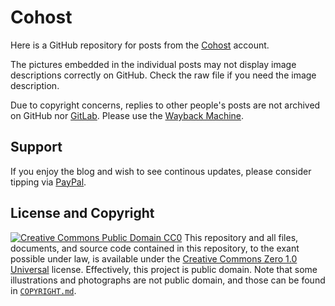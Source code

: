 # Cohost
Here is a GitHub repository for posts from the [Cohost](https://cohost.org/rikaklassen) account.

The pictures embedded in the individual posts may not display image descriptions correctly on GitHub. Check the raw file if you need the image description.

Due to copyright concerns, replies to other people's posts are not archived on GitHub nor [GitLab](https://gitlab.com/rikaklassen/Cohost). Please use the [Wayback Machine](https://web.archive.org/web/*/https://cohost.org/rikaklassen*).
## Support
If you enjoy the blog and wish to see continous updates, please consider tipping via [PayPal](https://paypal.me/bglamours).
## License and Copyright
[![Creative Commons Public Domain CC0](https://licensebuttons.net/p/zero/1.0/80x15.png)](http://creativecommons.org/publicdomain/zero/1.0/)
This repository and all files, documents, and source code contained in this repository, to the exant possible under law, is available under the [Creative Commons Zero 1.0 Universal](http://creativecommons.org/publicdomain/zero/1.0/) license. Effectively, this project is public domain. Note that some illustrations and photographs are not public domain, and those can be found in [`COPYRIGHT.md`](./COPYRIGHT.md).
